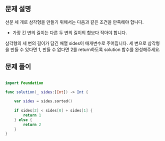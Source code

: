## 문제 설명
선분 세 개로 삼각형을 만들기 위해서는 다음과 같은 조건을 만족해야 합니다.

- 가장 긴 변의 길이는 다른 두 변의 길이의 합보다 작아야 합니다.

삼각형의 세 변의 길이가 담긴 배열 sides이 매개변수로 주어집니다. 세 변으로 삼각형을 만들 수 있다면 1, 만들 수 없다면 2를 return하도록 solution 함수를 완성해주세요.
<br>

## 문제 풀이

```swift

import Foundation

func solution(_ sides:[Int]) -> Int {
    
    var sides = sides.sorted()
    
    if sides[2] < sides[0] + sides[1] {
        return 1
    } else {
        return 2
    }
}
```

